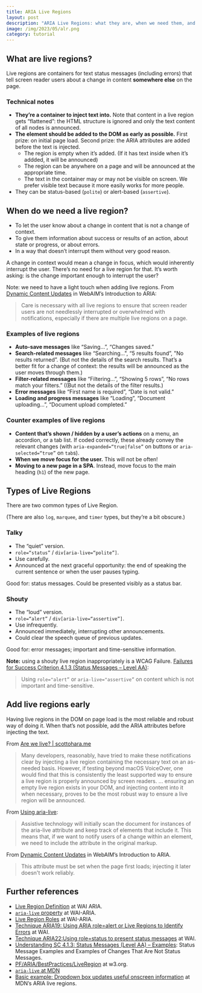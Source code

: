 ```yaml
---
title: ARIA Live Regions
layout: post
description: "ARIA Live Regions: what they are, when we need them, and examples"
image: /img/2023/05/alr.png
category: tutorial
---
```


## What are live regions?

Live regions are containers for text status messages (including errors) that tell screen reader users about a change in content **somewhere else** on the page.

### Technical notes

- **They’re a container to inject text into.** Note that content in a live region gets “flattened”: the HTML structure is ignored and only the text content of all nodes is announced.
- **The element should be added to the DOM as early as possible.** First prize: on initial page load. Second prize: the ARIA attributes are added before the text is injected.
	- The region is empty when it’s added. (If it has text inside when it’s addded, it will be announced)
	- The region can be anywhere on a page and will be announced at the appropriate time.
	- The text in the container may or may not be visible on screen. We prefer visible text because it more easily works for more people.
- They can be status-based (`polite`) or alert-based (`assertive`).

## When do we need a live region?

- To let the user know about a change in content that is not a change of context. 
- To give them information about success or results of an action, about state or progress, or about errors.
- In a way that doesn’t interrupt them without very good reason.

A change in context would mean a change in focus, which would inherently interrupt the user. There’s no need for a live region for that. It’s worth asking: is the change important enough to interrupt the user?

Note: we need to have a light touch when adding live regions. From [Dynamic Content Updates](https://webaim.org/techniques/aria/#dynamic) in WebAIM’s Introduction to ARIA:

> Care is necessary with all live regions to ensure that screen reader users are not needlessly interrupted or overwhelmed with notifications, especially if there are multiple live regions on a page. 

### Examples of live regions

- **Auto-save messages** like “Saving…”, “Changes saved.”
- **Search-related messages** like “Searching...", “5 results found”, "No results returned”. (But not the details of the search results. That’s a better fit for a change of context: the results will be announced as the user moves through them.)
- **Filter-related messages** like “Filtering…”, “Showing 5 rows”, “No rows match your filters.” ((But not the details of the filter results.)
- **Error messages** like “First name is required”, “Date is not valid.”
- **Loading and progress messages** like “Loading”, “Document uploading…”, “Document upload completed.”


### Counter examples of live regions

- **Content that’s shown / hidden by a user’s actions** on a menu, an accordion, or a tab list. If coded correctly, these already convey the relevant changes (with `aria-expanded=“true|false”` on buttons or `aria-selected=“true”` on `tab`s).
- **When we move focus for the user.** This will not be often!
- **Moving to a new page in a SPA**. Instead, move focus to the main heading (`h1`) of the new page.

## Types of Live Regions

There are two common types of Live Region.

(There are also `log`, `marquee`, and `timer` types, but they’re a bit obscure.)

### Talky

- The “quiet” version.
- `role=“status”` / `div[aria-live=“polite”]`.
- Use carefully.
- Announced at the next graceful opportunity: the end of speaking the current sentence or when the user pauses typing.

Good for: status messages. Could be presented visibly as a status bar.

### Shouty

- The “loud” version.
- `role=“alert”` / `div[aria-live=“assertive”]`.
- Use infrequently.
- Announced immediately, interrupting other announcements.
- Could clear the speech queue of previous updates.

Good for: error messages; important and time-sensitive information.

**Note:** using a shouty live region inappropriately is a WCAG Failure. [Failures for Success Criterion 4.1.3 (Status Messages – Level AA)](https://www.w3.org/WAI/WCAG21/quickref/?currentsidebar=%23col_overview&technologies=smil%2Cpdf%2Cflash%2Csl&showtechniques=123%2C242#status-messages):

> Using `role="alert”` or `aria-live="assertive”` on content which is not important and time-sensitive.

## Add live regions early

Having live regions in the DOM on page load is the most reliable and robust way of doing it. When that’s not possible, add the ARIA attributes before injecting the text.

From [Are we live? \| scottohara.me](https://www.scottohara.me/blog/2022/02/05/are-we-live.html)

> Many developers, reasonably, have tried to make these notifications clear by injecting a live region containing the necessary text on an as-needed basis. However, if testing beyond macOS VoiceOver, one would find that this is consistently the least supported way to ensure a live region is properly announced by screen readers.
>  … ensuring an empty live region exists in your DOM, and injecting content into it when necessary, proves to be the most robust way to ensure a live region will be announced. 

From  [Using aria-live](https://bitsofco.de/using-aria-live/#applyingarialiveanexample):

> Assistive technology will initially scan the document for instances of the aria-live attribute and keep track of elements that include it. This means that, if we want to notify users of a change within an element, we need to include the attribute in the original markup.

From [Dynamic Content Updates](https://webaim.org/techniques/aria/#dynamic) in WebAIM’s Introduction to ARIA.

> This attribute must be set when the page first loads; injecting it later doesn't work reliably.

## Further references

- [Live Region Definition](https://www.w3.org/TR/wai-aria-1.2/#dfn-live-region) at WAI ARIA.
- [`aria-live` property](https://www.w3.org/TR/wai-aria-1.2/#aria-live) at WAI-ARIA.
- [Live Region Roles](https://www.w3.org/TR/wai-aria-1.2/#live_region_roles) at WAI-ARIA.
- [Technique ARIA19: Using ARIA role=alert or Live Regions to Identify Errors](https://www.w3.org/WAI/WCAG21/Techniques/aria/ARIA19.html) at WAI.
- [Technique ARIA22:Using role=status to present status messages](https://www.w3.org/WAI/WCAG21/Techniques/aria/ARIA22) at WAI.
- [Understanding SC 4.1.3: Status Messages (Level AA) – Examples](https://www.w3.org/WAI/WCAG21/Understanding/status-messages#examples): Status Message Examples and Examples of Changes That Are Not Status Messages.
- [PF/ARIA/BestPractices/LiveRegion](https://www.w3.org/wiki/PF/ARIA/BestPractices/LiveRegion) at w3.org.
- [`aria-live` at MDN](https://developer.mozilla.org/en-US/docs/Web/Accessibility/ARIA/Attributes/aria-live)
- [Basic example: Dropdown box updates useful onscreen information](https://developer.mozilla.org/en-US/docs/Web/Accessibility/ARIA/ARIA_Live_Regions) at MDN’s ARIA live regions.